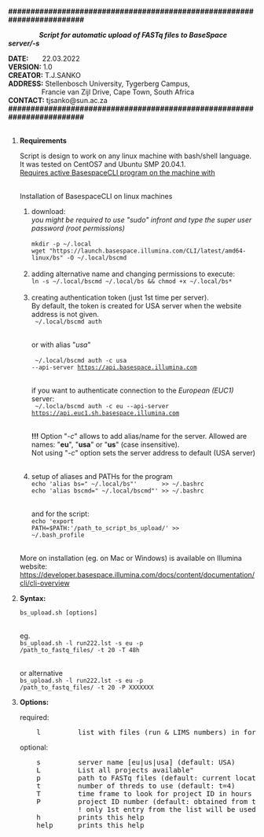 <b>########################################################################</b><br>
<p><b>&emsp;&emsp;&emsp;&emsp;&nbsp;
<i>Script for automatic upload of FASTq files to BaseSpace server/-s</i></b></p>
<b>DATE:</b>&emsp;&emsp;22.03.2022<br>
<b>VERSION:</b>&nbsp;1.0<br>
<b>CREATOR:</b>&nbsp;T.J.SANKO<br>
<b>ADDRESS:</b>&nbsp;Stellenbosch University, Tygerberg Campus,<br>&emsp;&emsp;&emsp;&emsp;&nbsp;&nbsp;
Francie van Zijl Drive, Cape Town, South Africa<br>
<b>CONTACT:</b>&nbsp;tjsanko@sun.ac.za<br>
<b>########################################################################</b><br>
<br>
<ol>
<p><b><li>Requirements</li></b></p>
Script is design to work on any linux machine with bash/shell language. It was tested on CentOS7 and Ubuntu SMP 20.04.1.<br>
<u>Requires active BasespaceCLI program on the machine with</u><br><br>

Installation of BasespaceCLI on linux machines
<ol start='i'>
<li> download:</li>
<i>you might be required to use "sudo" infront and type the super user password (root permissions)</i><br><br>
<code>mkdir -p ~/.local</code><br>
<code>wget "https://launch.basespace.illumina.com/CLI/latest/amd64-linux/bs" -O ~/.local/bscmd</code><br><br>

<li> adding alternative name and changing permissions to execute:</li>
<code>ln -s ~/.local/bscmd ~/.local/bs && chmod +x ~/.local/bs*</code><br><br>

<li> creating authentication token (just 1st time per server).</li>
By default, the token is created for USA server when the website address is not given.<br>
<code> ~/.local/bscmd auth</code><br><br>

or with alias "<i>usa</i>"<br><br>
<code> ~/.local/bscmd auth -c usa --api-server https://api.basespace.illumina.com</code><br><br>

if you want to authenticate connection to the <i>European (EUC1)</i> server:<br>
<code> ~/.locla/bscmd auth -c eu --api-server https://api.euc1.sh.basespace.illumina.com</code><br><br>

<b>!!!</b> Option "<i>-c</i>" allows to add alias/name for the server. Allowed are names: "<b>eu</b>", "<b>usa</b>" or "<b>us</b>" (case insensitive).<br>
Not using "<i>-c</i>" option sets the server address to default (USA server)<br><br>

<li> setup of aliases and PATHs for the program</li>
<code>echo 'alias bs=" ~/.local/bs"'       >> ~/.bashrc</code><br>
<code>echo 'alias bscmd=" ~/.local/bscmd"' >> ~/.bashrc</code><br><br>

and for the script:<br>
<code>echo 'export PATH=$PATH:'/path_to_script_bs_upload/' >> ~/.bash_profile</code><br><br></ol>

More on installation (eg. on Mac or Windows) is available on Illumina website:<br>
<a>https://developer.basespace.illumina.com/docs/content/documentation/cli/cli-overview</a><br>

<p><b><li> Syntax:</li></b></p>
<code>bs_upload.sh [options]</code><br><br>

eg.<br>
<code>bs_upload.sh -l run222.lst -s eu -p /path_to_fastq_files/ -t 20 -T 48h</code><br><br>

or alternative<br>
<code>bs_upload.sh -l run222.lst -s eu -p /path_to_fastq_files/ -t 20 -P XXXXXXX</code>

<p><b><li>Options:</li></b></p>
required:<pre>
    l         list with files (run & LIMS numbers) in format: "RUNXXX,K0YYYYY"</pre>
optional:<pre>
    s         server name [eu|us|usa] (default: USA)
    L         List all projects available"
    p         path to FASTq files (default: current location)
    t         number of threds to use (default: t=4)
    T         time frame to look for project ID in hours (default: 24h)
    P         project ID number (default: obtained from the server based on the time frame in -t parameter). 
              ! only 1st entry from the list will be used
    h         prints this help
    help      prints this help
</pre>
